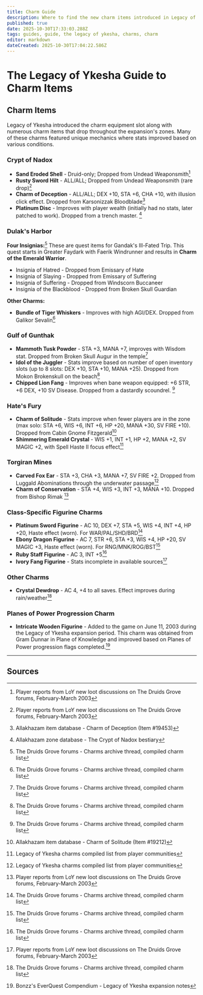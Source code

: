 ```yaml
---
title: Charm Guide
description: Where to find the new charm items introduced in Legacy of Ykesha
published: true
date: 2025-10-30T17:33:03.288Z
tags: guides, guide, the legacy of ykesha, charms, charm
editor: markdown
dateCreated: 2025-10-30T17:04:22.586Z
---
```


# The Legacy of Ykesha Guide to Charm Items
## Charm Items

Legacy of Ykesha introduced the charm equipment slot along with numerous charm items that drop throughout the expansion's zones. Many of these charms featured unique mechanics where stats improved based on various conditions.

### Crypt of Nadox
- **Sand Eroded Shell** - Druid-only; Dropped from Undead Weaponsmith[^1]
- **Rusty Sword Hilt** - ALL/ALL; Dropped from Undead Weaponsmith (rare drop)[^1]
- **Charm of Deception** - ALL/ALL; DEX +10, STA +6, CHA +10, with illusion click effect. Dropped from Karsonizzak Bloodblade[^2]
- **Platinum Disc** - Improves with player wealth (initially had no stats, later patched to work). Dropped from a trench master. [^3]

### Dulak's Harbor
**Four Insignias:**[^4]
These are quest items for Gandak's Ill-Fated Trip.  This quest starts in Greater Faydark with Faerik Windrunner and results in **Charm of the Emerald Warrior**.
- Insignia of Hatred - Dropped from Emissary of Hate
- Insignia of Slaying - Dropped from Emissary of Suffering
- Insignia of Suffering - Dropped from Windscorn Buccaneer
- Insignia of the Blackblood - Dropped from Broken Skull Guardian

**Other Charms:**
- **Bundle of Tiger Whiskers** - Improves with high AGI/DEX. Dropped from Galikor Sevalin[^4]

### Gulf of Gunthak
- **Mammoth Tusk Powder** - STA +3, MANA +7, improves with Wisdom stat. Dropped from Broken Skull Augur in the temple[^4]
- **Idol of the Juggler** - Stats improve based on number of open inventory slots (up to 8 slots: DEX +10, STA +10, MANA +25). Dropped from Mokon Brokenskull on the beach[^4]
- **Chipped Lion Fang** - Improves when bane weapon equipped: +6 STR, +6 DEX, +10 SV Disease. Dropped from a dastardly scoundrel. [^4]

### Hate's Fury
- **Charm of Solitude** - Stats improve when fewer players are in the zone (max solo: STA +6, WIS +6, INT +6, HP +20, MANA +30, SV FIRE +10). Dropped from Cabin Gnome Fitzgerald[^5]
- **Shimmering Emerald Crystal** - WIS +1, INT +1, HP +2, MANA +2, SV MAGIC +2, with Spell Haste II focus effect[^6]

### Torgiran Mines
- **Carved Fox Ear** - STA +3, CHA +3, MANA +7, SV FIRE +2. Dropped from Luggald Abominations through the underwater passage[^6]
- **Charm of Conservation** - STA +4, WIS +3, INT +3, MANA +10. Dropped from Bishop Rimak [^1]

### Class-Specific Figurine Charms
- **Platinum Sword Figurine** - AC 10, DEX +7, STA +5, WIS +4, INT +4, HP +20, Haste effect (worn). For WAR/PAL/SHD/BRD[^4]
- **Ebony Dragon Figurine** - AC 7, STR +6, STA +3, WIS +4, HP +20, SV MAGIC +3, Haste effect (worn). For RNG/MNK/ROG/BST[^4]
- **Ruby Staff Figurine** - AC 3, INT +5[^4]
- **Ivory Fang Figurine** - Stats incomplete in available sources[^1]

### Other Charms
- **Crystal Dewdrop** - AC 4, +4 to all saves. Effect improves during rain/weather[^4]

### Planes of Power Progression Charm
- **Intricate Wooden Figurine** - Added to the game on June 11, 2003 during the Legacy of Ykesha expansion period. This charm was obtained from Gram Dunnar in Plane of Knowledge and improved based on Planes of Power progression flags completed.[^7]

---
## Sources
[^1]: Player reports from LoY new loot discussions on The Druids Grove forums, February-March 2003
[^2]: Allakhazam item database - Charm of Deception (Item #19453)
[^3]: Allakhazam zone database - The Crypt of Nadox bestiary
[^4]: The Druids Grove forums - Charms archive thread, compiled charm list
[^5]: Allakhazam item database - Charm of Solitude (Item #19212)
[^6]: Legacy of Ykesha charms compiled list from player communities
[^7]: Bonzz's EverQuest Compendium - Legacy of Ykesha expansion notes